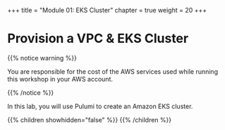 +++
title = "Module 01: EKS Cluster"
chapter = true
weight = 20
+++

# Provision a VPC & EKS Cluster

{{% notice warning %}}<p> You are responsible for the cost of the AWS services used while running this workshop in your AWS account.</p> {{% /notice %}}

In this lab, you will use Pulumi to create an Amazon EKS cluster.

{{% children showhidden="false" %}}
{{% /children %}}